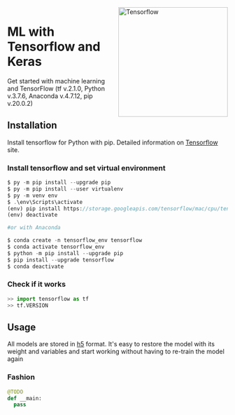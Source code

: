 <img src="https://seeklogo.com/images/T/tensorflow-logo-AE5100E55E-seeklogo.com.png" width="250" align="right" alt="Tensorflow">

# ML with Tensorflow and Keras
Get started with machine learning and TensorFlow (tf v.2.1.0, Python v.3.7.6, Anaconda v.4.7.12, pip v.20.0.2)

## Installation

Install tensorflow for Python with pip. Detailed information on [Tensorflow](https://www.tensorflow.org/install/pip) site.

### Install tensorflow and set virtual environment

```php
$ py -m pip install --upgrade pip
$ py -m pip install --user virtualenv
$ py -m venv env
$ .\env\Scripts\activate
(env) pip install https://storage.googleapis.com/tensorflow/mac/cpu/tensorflow-1.8.0-py3-none-any.whl
(env) deactivate

#or with Anaconda

$ conda create -n tensorflow_env tensorflow
$ conda activate tensorflow_env
$ python -m pip install --upgrade pip
$ pip install --upgrade tensorflow
$ conda deactivate
```

### Check if it works
```python
>> import tensorflow as tf
>> tf.VERSION
```
## Usage

All models are stored in [h5](https://en.wikipedia.org/wiki/Hierarchical_Data_Format) format. It's easy to restore the model with its weight and variables and start working without having to re-train the model again

### Fashion

```python
@TODO
def __main:
  pass
```
